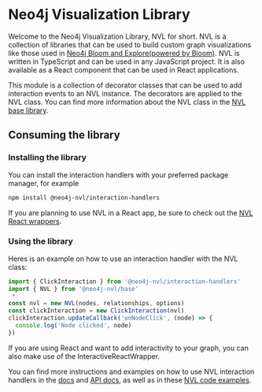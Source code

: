 # Neo4j Visualization Library

Welcome to the Neo4j Visualization Library, NVL for short. NVL is a collection of libraries that can be used to build custom graph visualizations like those used in [Neo4j Bloom and Explore(powered by Bloom)](https://neo4j.com/product/bloom/). NVL is written in TypeScript and can be used in any JavaScript project. It is also available as a React component that can be used in React applications.

This module is a collection of decorator classes that can be used to add interaction events to an NVL instance. The decorators are applied to the NVL class. You can find more information about the NVL class in the [NVL base library](https://www.npmjs.com/package/@neo4j-nvl/base).

## Consuming the library

### Installing the library

You can install the interaction handlers with your preferred package manager, for example

```bash
npm install @neo4j-nvl/interaction-handlers
```

If you are planning to use NVL in a React app, be sure to check out the [NVL React wrappers](https://www.npmjs.com/package/@neo4j-nvl/react).

### Using the library

Heres is an example on how to use an interaction handler with the NVL class:

```ts
import { ClickInteraction } from '@neo4j-nvl/interaction-handlers'
import { NVL } from '@neo4j-nvl/base'
 *
const nvl = new NVL(nodes, relationships, options)
const clickInteraction = new ClickInteraction(nvl)
clickInteraction.updateCallback('onNodeClick', (node) => {
  console.log('Node clicked', node)
})
```

If you are using React and want to add interactivity to your graph, you can also make use of the InteractiveReactWrapper.

You can find more instructions and examples on how to use NVL interaction handlers in the [docs](https://neo4j.com/docs/nvl/current/interaction-handlers/) and [API docs](https://neo4j.com/docs/api/nvl/current/modules/_neo4j_nvl_interaction_handlers.html), as well as in these [NVL code examples](https://neo4j.com/docs/api/nvl/current/examples.html?tab=plain-interaction-module).
